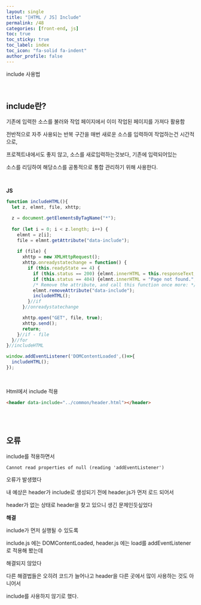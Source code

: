 ```yaml
---
layout: single
title: "[HTML / JS] Include"
permalink: /48
categories: [front-end, js]
toc: true
toc_sticky: true
toc_label: index
toc_icon: "fa-solid fa-indent"
author_profile: false
---
```


include 사용법

<br>

## include란?

기존에 입력한 소스를 불러와 작업 페이지에서 이미 작업된 페이지를 가져다 활용함

전반적으로 자주 사용되는 반복 구간을 매번 새로운 소스를 입력하여 작업하는건 시간적으로, 

프로젝트내에서도 좋지 않고, 소스를 새로입력하는것보다, 기존에 입력되어있는 

소스를 리딩하여 해당소스를 공통적으로 통합 관리하기 위해 사용한다.

<br>

**JS**

```jsx
function includeHTML(){
  let z, elmnt, file, xhttp;

  z = document.getElementsByTagName("*");
  
  for (let i = 0; i < z.length; i++) {
    elmnt = z[i];
    file = elmnt.getAttribute("data-include");
    
    if (file) {
      xhttp = new XMLHttpRequest();
      xhttp.onreadystatechange = function() {
        if (this.readyState == 4) {
          if (this.status == 200) {elmnt.innerHTML = this.responseText;}
          if (this.status == 404) {elmnt.innerHTML = "Page not found.";}
          /* Remove the attribute, and call this function once more: */
          elmnt.removeAttribute("data-include");
          includeHTML();
        }//if
      }//onreadystatechange

      xhttp.open("GET", file, true);
      xhttp.send();
      return;
    }//if - file
  }//for
}//includeHTML

window.addEventListener('DOMContentLoaded',()=>{
  includeHTML();
});
```

<br>

Html에서 include 적용

```html
<header data-include="../common/header.html"></header>
```

<br>

<br>

## 오류

include를 적용하면서 

`Cannot read properties of null (reading 'addEventListener')`

오류가 발생했다

내 예상은 header가 include로 생성되기 전에 header.js가 먼저 로드 되어서

header가 없는 상태로 header을 찾고 있으니 생긴 문제인듯싶었다

**해결**

include가 먼저 실행될 수 있도록

include.js 에는 DOMContentLoaded, header.js 에는 load를 addEventListener로 적용해 봤는데

해결되지 않았다

다른 해결법들은 오히려 코드가 늘어나고 header을 다른 곳에서 많이 사용하는 것도 아니어서

include를 사용하지 않기로 했다.